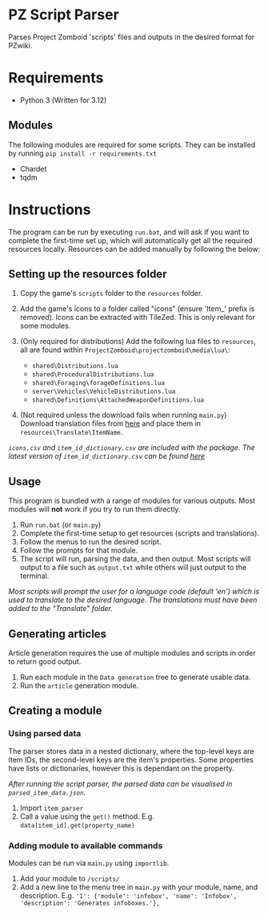 # PZ Script Parser
Parses Project Zomboid 'scripts' files and outputs in the desired format for PZwiki.

# Requirements
* Python 3 (Written for 3.12)
## Modules
The following modules are required for some scripts. They can be installed by running `pip install -r requirements.txt`
* Chardet
* tqdm

# Instructions
The program can be run by executing `run.bat`, and will ask if you want to complete the first-time set up, which will automatically get all the required resources locally. Resources can be added manually by following the below:
## Setting up the resources folder
1. Copy the game's `scripts` folder to the `resources` folder.
2. Add the game's icons to a folder called "icons" (ensure 'Item_' prefix is removed). Icons can be extracted with TileZed. This is only relevant for some modules.
3. (Only required for distributions) Add the following lua files to `resources`, all are found within `ProjectZomboid\projectzomboid\media\lua\`:
   - `shared\Distributions.lua`
   - `shared\ProceduralDistributions.lua`
   - `shared\Foraging\forageDefinitions.lua`
   - `server\Vehicles\VehicleDistributions.lua`
   - `shared\Definitions\AttachedWeaponDefinitions.lua`

4. (Not required unless the download fails when running `main.py`) Download translation files from [here](https://github.com/TheIndieStone/ProjectZomboidTranslations/) and place them in `resources\Translate\ItemName`.

_`icons.csv` and `item_id_dictionary.csv` are included with the package. The latest version of `item_id_dictionary.csv` can be found [here](https://drive.google.com/file/d/1Gjl7WJMm7qYaJ5S_J2FtM1iTlyfLI-z8/view)_

## Usage
This program is bundled with a range of modules for various outputs. Most modules will **not** work if you try to run them directly.
1. Run `run.bat` (or `main.py`)
2. Complete the first-time setup to get resources (scripts and translations).
3. Follow the menus to run the desired script.
4. Follow the prompts for that module.
5. The script will run, parsing the data, and then output. Most scripts will output to a file such as `output.txt` while others will just output to the terminal.

_Most scripts will prompt the user for a language code (default 'en') which is used to translate to the desired language. The translations must have been added to the "Translate" folder._

## Generating articles
Article generation requires the use of multiple modules and scripts in order to return good output.
1. Run each module in the `Data generation` tree to generate usable data.
2. Run the `article` generation module.

## Creating a module

### Using parsed data
The parser stores data in a nested dictionary, where the top-level keys are Item IDs, the second-level keys are the item's properties. Some properties have lists or dictionaries, however this is dependant on the property.

_After running the script parser, the parsed data can be visualised in `parsed_item_data.json`._
1. Import `item_parser`
2. Call a value using the `get()` method. E.g. `data[item_id].get(property_name)`

### Adding module to available commands
Modules can be run via `main.py` using `importlib`.
1. Add your module to `/scripts/`
2. Add a new line to the menu tree in `main.py` with your module, name, and description.
	E.g. `'1': {'module': 'infobox', 'name': 'Infobox', 'description': 'Generates infoboxes.'},`
